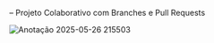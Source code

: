 – Projeto Colaborativo com Branches e Pull
Requests



![Anotação 2025-05-26 215503](https://github.com/user-attachments/assets/1afc9d8a-c633-4a80-9b25-78fb5fcfb6db)
